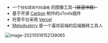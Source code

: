 - 一个`轻松提高代码逼格` 的图像工具~~（装逼神器）~~
- 基于开源 [Carbon](https://github.com/carbon-app/carbon) 制作的uTools插件
- 托管平台采用 [Vercel](https://vercel.com/)
- [MelodyJerry](https://blog.csdn.net/weixin_43438052) 是一个喜欢前端的后端搬砖工具人

![image-20210516152139065](https://i.loli.net/2021/05/16/phOgFwbNi5fGy8Y.png)

